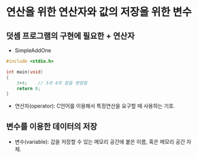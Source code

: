 # 연산을 위한 연산자와 값의 저장을 위한 변수
## 덧셈 프로그램의 구현에 필요한 + 연산자
* SimpleAddOne

```cpp
#include <stdio.h>

int main(void)
{
    3+4;    // 3과 4의 합을 명령함
    return 0;
}
```

* 연산자(operator): C언어를 이용해서 특정연산을 요구할 때 사용하는 기호.

## 변수를 이용한 데이터의 저장
* 변수(variable): 갑을 저장할 수 있는 메모리 공간에 붙은 이름, 혹은 메모리 공간 자체.
